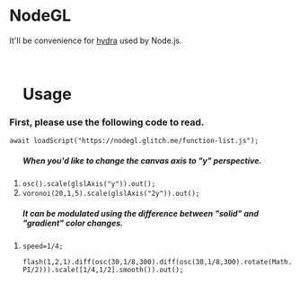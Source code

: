 # NodeGL
<p>It'll be convenience for <a href="https://hydra.ojack.xyz">hydra</a> used by Node.js.</p>
<br>
<ul><h1>Usage</h1></ul>
<h3>First, please use the following code to read.</h3>
<code>await loadScript("https://nodegl.glitch.me/function-list.js");</code>
<ol><h5>When you'd like to change the canvas axis to "y" perspective.</h5>
  <li><code>osc().scale(glslAxis("y")).out();</code></li>
  <li><code>voronoi(20,1,5).scale(glslAxis("2y")).out();</code></li>
</ol>
<ol><h5>It can be modulated using the difference between "solid" and "gradient" color changes.</h5>
  <li><code>speed=1/4;<br>
flash(1,2,1).diff(osc(30,1/8,300).diff(osc(30,1/8,300).rotate(Math.PI/2))).scale([1/4,1/2].smooth()).out();</code></li>
  </ol>
